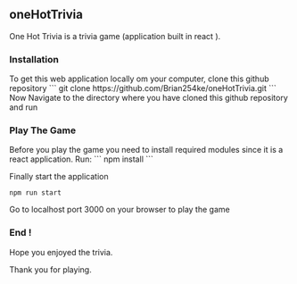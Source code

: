 <h2>oneHotTrivia</h2>
One Hot Trivia is a trivia game (application built in react ).

<h3>Installation </h3>
To get this web application locally om your computer, clone this github repository 
```
git clone https://github.com/Brian254ke/oneHotTrivia.git
```
Now Navigate to the directory where you have cloned this github repository and run

<h3>Play The Game </h3>
Before you play the game you need to install required  modules since it is a react application.
Run:
```
npm install 
```

Finally start the application 

```
npm run start 
```

Go to localhost port 3000 on your browser to play the game 
<h3> End ! </h3>
Hope you enjoyed the trivia.

Thank you for playing.

